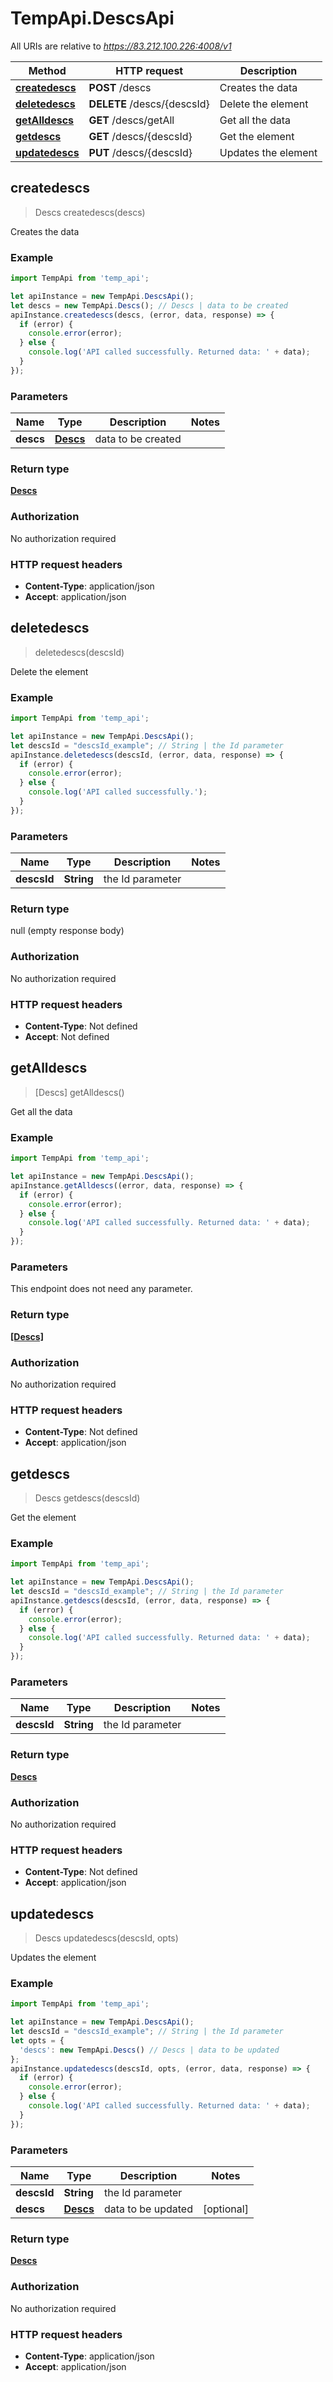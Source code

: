 # TempApi.DescsApi

All URIs are relative to *https://83.212.100.226:4008/v1*

Method | HTTP request | Description
------------- | ------------- | -------------
[**createdescs**](DescsApi.md#createdescs) | **POST** /descs | Creates the data
[**deletedescs**](DescsApi.md#deletedescs) | **DELETE** /descs/{descsId} | Delete the element
[**getAlldescs**](DescsApi.md#getAlldescs) | **GET** /descs/getAll | Get all the data
[**getdescs**](DescsApi.md#getdescs) | **GET** /descs/{descsId} | Get the element
[**updatedescs**](DescsApi.md#updatedescs) | **PUT** /descs/{descsId} | Updates the element



## createdescs

> Descs createdescs(descs)

Creates the data

### Example

```javascript
import TempApi from 'temp_api';

let apiInstance = new TempApi.DescsApi();
let descs = new TempApi.Descs(); // Descs | data to be created
apiInstance.createdescs(descs, (error, data, response) => {
  if (error) {
    console.error(error);
  } else {
    console.log('API called successfully. Returned data: ' + data);
  }
});
```

### Parameters


Name | Type | Description  | Notes
------------- | ------------- | ------------- | -------------
 **descs** | [**Descs**](Descs.md)| data to be created | 

### Return type

[**Descs**](Descs.md)

### Authorization

No authorization required

### HTTP request headers

- **Content-Type**: application/json
- **Accept**: application/json


## deletedescs

> deletedescs(descsId)

Delete the element

### Example

```javascript
import TempApi from 'temp_api';

let apiInstance = new TempApi.DescsApi();
let descsId = "descsId_example"; // String | the Id parameter
apiInstance.deletedescs(descsId, (error, data, response) => {
  if (error) {
    console.error(error);
  } else {
    console.log('API called successfully.');
  }
});
```

### Parameters


Name | Type | Description  | Notes
------------- | ------------- | ------------- | -------------
 **descsId** | **String**| the Id parameter | 

### Return type

null (empty response body)

### Authorization

No authorization required

### HTTP request headers

- **Content-Type**: Not defined
- **Accept**: Not defined


## getAlldescs

> [Descs] getAlldescs()

Get all the data

### Example

```javascript
import TempApi from 'temp_api';

let apiInstance = new TempApi.DescsApi();
apiInstance.getAlldescs((error, data, response) => {
  if (error) {
    console.error(error);
  } else {
    console.log('API called successfully. Returned data: ' + data);
  }
});
```

### Parameters

This endpoint does not need any parameter.

### Return type

[**[Descs]**](Descs.md)

### Authorization

No authorization required

### HTTP request headers

- **Content-Type**: Not defined
- **Accept**: application/json


## getdescs

> Descs getdescs(descsId)

Get the element

### Example

```javascript
import TempApi from 'temp_api';

let apiInstance = new TempApi.DescsApi();
let descsId = "descsId_example"; // String | the Id parameter
apiInstance.getdescs(descsId, (error, data, response) => {
  if (error) {
    console.error(error);
  } else {
    console.log('API called successfully. Returned data: ' + data);
  }
});
```

### Parameters


Name | Type | Description  | Notes
------------- | ------------- | ------------- | -------------
 **descsId** | **String**| the Id parameter | 

### Return type

[**Descs**](Descs.md)

### Authorization

No authorization required

### HTTP request headers

- **Content-Type**: Not defined
- **Accept**: application/json


## updatedescs

> Descs updatedescs(descsId, opts)

Updates the element

### Example

```javascript
import TempApi from 'temp_api';

let apiInstance = new TempApi.DescsApi();
let descsId = "descsId_example"; // String | the Id parameter
let opts = {
  'descs': new TempApi.Descs() // Descs | data to be updated
};
apiInstance.updatedescs(descsId, opts, (error, data, response) => {
  if (error) {
    console.error(error);
  } else {
    console.log('API called successfully. Returned data: ' + data);
  }
});
```

### Parameters


Name | Type | Description  | Notes
------------- | ------------- | ------------- | -------------
 **descsId** | **String**| the Id parameter | 
 **descs** | [**Descs**](Descs.md)| data to be updated | [optional] 

### Return type

[**Descs**](Descs.md)

### Authorization

No authorization required

### HTTP request headers

- **Content-Type**: application/json
- **Accept**: application/json

